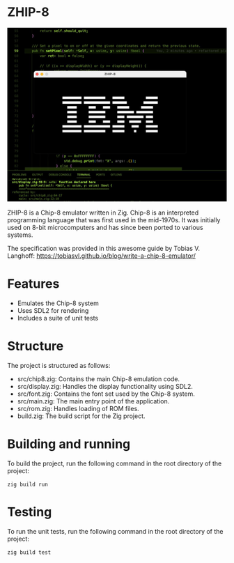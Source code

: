 # ZHIP-8
![ZHIP-8](screenshot.jpg)

ZHIP-8 is a Chip-8 emulator written in Zig. Chip-8 is an interpreted programming language that was first used in the mid-1970s. It was initially used on 8-bit microcomputers and has since been ported to various systems.

The specification was provided in this awesome guide by Tobias V. Langhoff: https://tobiasvl.github.io/blog/write-a-chip-8-emulator/

# Features
* Emulates the Chip-8 system
* Uses SDL2 for rendering
* Includes a suite of unit tests

# Structure
The project is structured as follows:

* src/chip8.zig: Contains the main Chip-8 emulation code.
* src/display.zig: Handles the display functionality using SDL2.
* src/font.zig: Contains the font set used by the Chip-8 system.
* src/main.zig: The main entry point of the application.
* src/rom.zig: Handles loading of ROM files.
* build.zig: The build script for the Zig project.

# Building and running
To build the project, run the following command in the root directory of the project:

```
zig build run
```

# Testing
To run the unit tests, run the following command in the root directory of the project:

```
zig build test
```